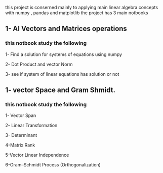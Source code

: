 this project is conserned mainly to applying main linear algebra concepts with numpy , pandas and matplotlib 
the project has 3 main notbooks 
## 1- AI Vectors and Matrices operations
### this notbook study the following 
1- Find a solution for systems of equations using numpy 

2- Dot Product and vector Norm 

3- see if system of linear equations has solution or not 

## 1- vector Space and Gram Shmidt.
### this notbook study the following 
1- Vector Span

2- Linear Transformation

3- Determinant

4-Matrix Rank

5-Vector Linear Independence

6-Gram–Schmidt Process (Orthogonalization)

